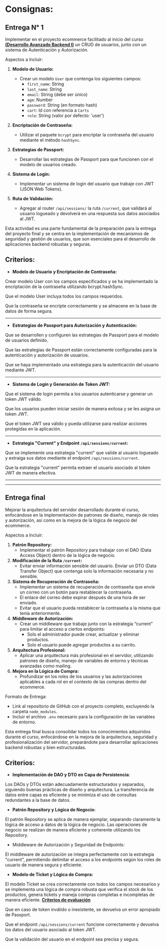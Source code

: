 # **Consignas:**


## **Entrega N° 1**

Implementar en el proyecto ecommerce facilitado al inicio del curso [**(Desarrollo Avanzado Backend I)**](https://github.com/candelanati/Entregas-Desarrollo_Backend_I)
 un CRUD de usuarios, junto con un sistema de Autenticación y Autorización.

Aspectos a Incluir:

1. **Modelo de Usuario:**
    - Crear un modelo `User` que contenga los siguientes campos:
        - `first_name`: String
        - `last_name`: String
        - `email`: String (debe ser único)
        - `age`: Number
        - `password`: String (en formato hash)
        - `cart`: Id con referencia a `Carts`
        - `role`: String (valor por defecto: 'user')
        
2. **Encriptación de Contraseña:**
    - Utilizar el paquete `bcrypt` para encriptar la contraseña del usuario mediante el método `hashSync`.
    
3. **Estrategias de Passport:**
    - Desarrollar las estrategias de Passport para que funcionen con el modelo de usuarios creado.

1. **Sistema de Login:**
    - Implementar un sistema de login del usuario que trabaje con JWT (JSON Web Tokens).
    
2. **Ruta de Validación:**
    - Agregar al router `/api/sessions/` la ruta `/current`, que validará al usuario logueado y devolverá en una respuesta sus datos asociados al JWT.

Esta actividad es una parte fundamental de la preparación para la entrega del proyecto final y se centra en la implementación de mecanismos de seguridad y gestión de usuarios, que son esenciales para el desarrollo de aplicaciones backend robustas y seguras.

## **Criterios:**

- **Modelo de Usuario y Encriptación de Contraseña:**

Crear modelo User con los campos especificados y se ha implementado la encriptación de la contraseña utilizando bcrypt.hashSync.

Que el modelo User incluya todos los campos requeridos.

Que la contraseña se encripte correctamente y se almacene en la base de datos de forma segura.

---

- **Estrategias de Passport para Autorización y Autenticación:**

Que se desarrollen y configuren las estrategias de Passport para el modelo de usuarios definido.

Que las estrategias de Passport están correctamente configuradas para la autenticación y autorización de usuarios.

Que se haya implementado una estrategia para la autenticación del usuario mediante JWT.

---

- **Sistema de Login y Generación de Token JWT:**

Que el sistema de login permita a los usuarios autenticarse y generar un token JWT válido.

Que los usuarios pueden iniciar sesión de manera exitosa y se les asigna un token JWT.

Que el token JWT sea válido y pueda utilizarse para realizar acciones protegidas en la aplicación.

---

- **Estrategia "Current" y Endpoint `/api/sessions/current`:**

Que se implemente una estrategia "current" que valide al usuario logueado y extraiga sus datos mediante el endpoint `/api/sessions/current`.

Que la estrategia "current" permita extraer el usuario asociado al token JWT de manera efectiva.

---
---

## **Entrega final**

Mejorar la arquitectura del servidor desarrollado durante el curso, enfocándose en la implementación de patrones de diseño, manejo de roles y autorización, así como en la mejora de la lógica de negocio del ecommerce.

Aspectos a Incluir:

1. **Patrón Repository:**
    - Implementar el patrón Repository para trabajar con el DAO (Data Access Object) dentro de la lógica de negocio.
2. **Modificación de la Ruta `/current`:**
    - Evitar enviar información sensible del usuario. Enviar un DTO (Data Transfer Object) que contenga solo la información necesaria y no sensible.
3. **Sistema de Recuperación de Contraseña:**
    - Implementar un sistema de recuperación de contraseña que envíe un correo con un botón para restablecer la contraseña.
    - El enlace del correo debe expirar después de una hora de ser enviado.
    - Evitar que el usuario pueda restablecer la contraseña a la misma que tenía anteriormente.
4. **Middleware de Autorización:**
    - Crear un middleware que trabaje junto con la estrategia “current” para limitar el acceso a ciertos endpoints:
        - Solo el administrador puede crear, actualizar y eliminar productos.
        - Solo el usuario puede agregar productos a su carrito.
5. **Arquitectura Profesional:**
    - Aplicar una arquitectura más profesional en el servidor, utilizando patrones de diseño, manejo de variables de entorno y técnicas avanzadas como mailing.
6. **Mejora en la Lógica de Compra:**
    - Profundizar en los roles de los usuarios y las autorizaciones aplicables a cada rol en el contexto de las compras dentro del ecommerce.

Formato de Entrega:

- Link al repositorio de GitHub con el proyecto completo, excluyendo la carpeta `node_modules`.
- Incluir el archivo `.env` necesario para la configuración de las variables de entorno.

Esta entrega final busca consolidar todos los conocimientos adquiridos durante el curso, enfocándose en la mejora de la arquitectura, seguridad y profesionalización del servidor, preparándote para desarrollar aplicaciones backend robustas y bien estructuradas.

## **Criterios:**

- **Implementación de DAO y DTO en Capa de Persistencia**:

Los DAOs y DTOs están adecuadamente estructurados y separados, siguiendo buenas prácticas de diseño y arquitectura. La transferencia de datos entre capas es eficiente y se minimiza el uso de consultas redundantes a la base de datos.

- **Patrón Repository y Lógica de Negocio:**

El patrón Repository se aplica de manera ejemplar, separando claramente la lógica de acceso a datos de la lógica de negocio. Las operaciones de negocio se realizan de manera eficiente y coherente utilizando los Repository.

- Middleware de Autorización y Seguridad de Endpoints:

El middleware de autorización se integra perfectamente con la estrategia "current", permitiendo delimitar el acceso a los endpoints según los roles de usuario de manera segura y eficiente.

- **Modelo de Ticket y Lógica de Compra:**

El modelo Ticket se crea correctamente con todos los campos necesarios y se implementa una lógica de compra robusta que verifica el stock de los productos, genera tickets y maneja compras completas e incompletas de manera eficiente. [**Criterios de evaluación**](https://drive.google.com/file/d/1cCLF7IUlV17AG9prMh7FYFOa9jqr_IVY/view?usp=drive_link)


Que en caso de token inválido o inexistente, se devuelva un error apropiado de Passport.

Que el endpoint `/api/sessions/current` funcione correctamente y devuelva los datos del usuario asociado al token JWT.

Que la validación del usuario en el endpoint sea precisa y segura.
